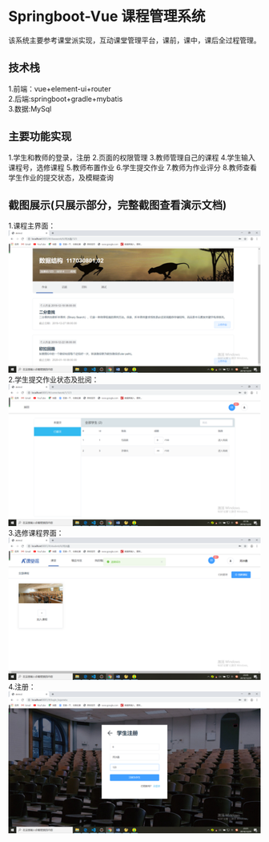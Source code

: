 # Springboot-Vue 课程管理系统

  该系统主要参考课堂派实现，互动课堂管理平台，课前，课中，课后全过程管理。
## 技术栈<br>

  1.前端：vue+element-ui+router<br>
  2.后端:springboot+gradle+mybatis<br>
  3.数据:MySql<br>

## 主要功能实现

  1.学生和教师的登录，注册
  2.页面的权限管理
  3.教师管理自己的课程
  4.学生输入课程号，选修课程
  5.教师布置作业
  6.学生提交作业
  7.教师为作业评分
  8.教师查看学生作业的提交状态，及模糊查询

## 截图展示(只展示部分，完整截图查看演示文档)
  1.课程主界面：
![image](https://github.com/BaoGuoSen/Springboot-Vue/blob/master/imgs/class.png)
  2.学生提交作业状态及批阅：
![image](https://github.com/BaoGuoSen/Springboot-Vue/blob/master/imgs/classmates.png)  
  3.选修课程界面：
![image](https://github.com/BaoGuoSen/Springboot-Vue/blob/master/imgs/index.png)
  4.注册：
![image](https://github.com/BaoGuoSen/Springboot-Vue/blob/master/imgs/logon.png)
